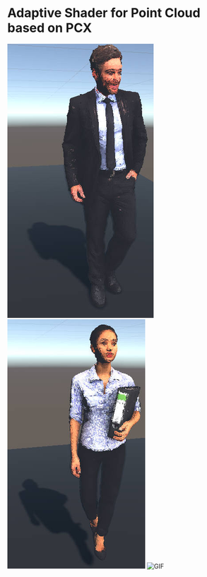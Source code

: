 Adaptive Shader for Point Cloud based on PCX
=============================================

![image info](./Demo/Dennis.jpg)
![image info](./Demo/Mei.jpg)
![GIF](./Demo/Dance.gif)

